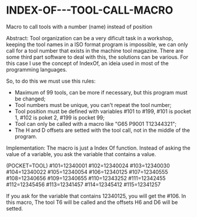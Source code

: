 # INDEX-OF---TOOL-CALL-MACRO
Macro to call tools with a number (name) instead of position


Abstract:
Tool organization can be a very dificult task in a workshop, keeping the tool names in a ISO format program is impossible, we can only call for a tool number that exists in the machine tool magazine.
There are some third part software to deal with this, the solutions can be various. For this case I use the concept of IndexOf, an ideia used in most of the programming languages.

So, to do this we must use this rules:

- Maximum of 99 tools, can be more if necessary, but this program must be changed;
- Tool numbers must be unique, you can't repeat the tool number;
- Tool position must be defined with variables #101 to #199, #101 is pocket 1, #102 is poket 2, #199 is pocket 99;
- Tool can only be called with a macro like "G65 P9001 T12344321";
- The H and D offsets are setted with the tool call, not in the middle of the program.

Implementation:
The macro is just a Index Of function. Instead of asking the value of a variable, you ask the variable that contains a value.

(POCKET=TOOL)
#101=12340001
#102=12340024
#103=12340030
#104=12340022
#105=12340054
#106=12340125
#107=12340555
#108=12340656
#109=12340655
#110=12343252
#111=12342455
#112=12345456
#113=12341457
#114=12345412
#115=12341257

If you ask for the variable that contains 12340125, you will get the #106. In this macro, The tool T6 will be called and the offsets H6 and D6 will be setted.
